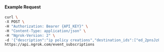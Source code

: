 <!-- Code generated for API Clients. DO NOT EDIT. -->

#### Example Request

```bash
curl \
-X POST \
-H "Authorization: Bearer {API_KEY}" \
-H "Content-Type: application/json" \
-H "Ngrok-Version: 2" \
-d '{"description":"ip policy creations","destination_ids":["ed_2pnsJz8Plc1gDyFaqqls7QB2Snn"],"metadata":"{\"environment\": \"staging\"}","sources":[{"type":"ip_policy_created.v0"}]}' \
https://api.ngrok.com/event_subscriptions
```
